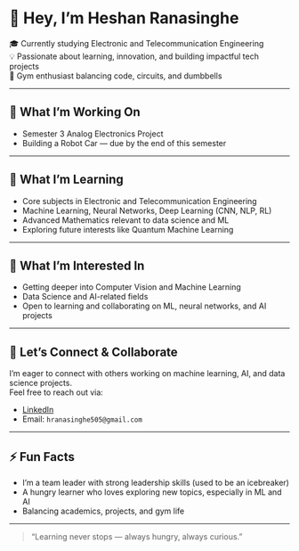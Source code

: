 # 👋 Hey, I’m Heshan Ranasinghe

🎓 Currently studying Electronic and Telecommunication Engineering  
💡 Passionate about learning, innovation, and building impactful tech projects  
💪 Gym enthusiast balancing code, circuits, and dumbbells  

---

## 🔭 What I’m Working On  
- Semester 3 Analog Electronics Project  
- Building a Robot Car — due by the end of this semester  

---

## 🌱 What I’m Learning  
- Core subjects in Electronic and Telecommunication Engineering  
- Machine Learning, Neural Networks, Deep Learning (CNN, NLP, RL)  
- Advanced Mathematics relevant to data science and ML  
- Exploring future interests like Quantum Machine Learning  

---

## 👀 What I’m Interested In  
- Getting deeper into Computer Vision and Machine Learning  
- Data Science and AI-related fields  
- Open to learning and collaborating on ML, neural networks, and AI projects  

---

## 🤝 Let’s Connect & Collaborate  
I’m eager to connect with others working on machine learning, AI, and data science projects.  
Feel free to reach out via:  
- [LinkedIn](https://www.linkedin.com/in/heshan-ranasinghe-988b00290)  
- Email: `hranasinghe505@gmail.com`

---

## ⚡ Fun Facts  
- I’m a team leader with strong leadership skills (used to be an icebreaker)  
- A hungry learner who loves exploring new topics, especially in ML and AI  
- Balancing academics, projects, and gym life  

---

> “Learning never stops — always hungry, always curious.”
